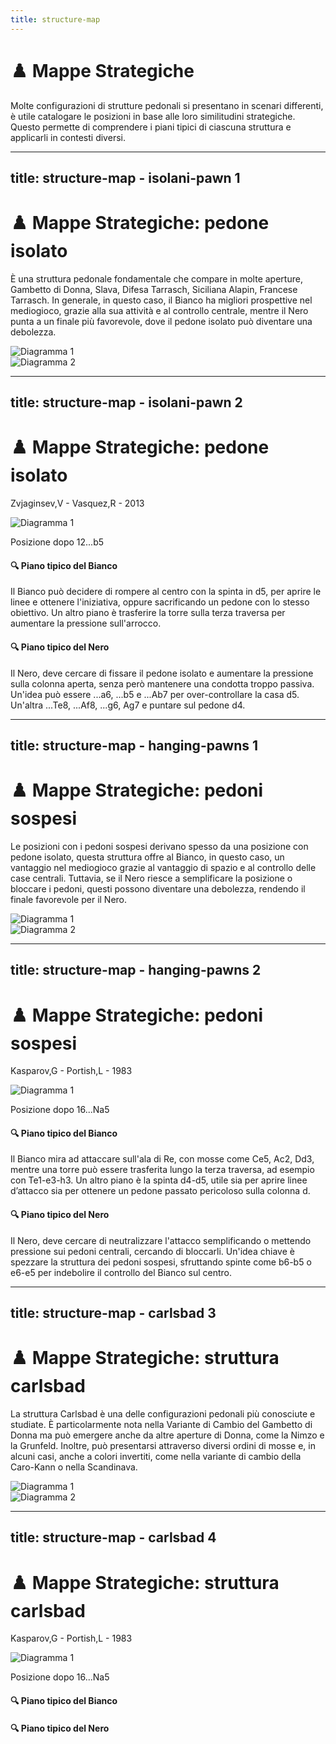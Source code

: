 ```yaml
---
title: structure-map
---
```


# ♟️ Mappe Strategiche

<div class="mt-6 text-left">
  <p class="text-base text-gray-500 leading-relaxed">
    Molte configurazioni di strutture pedonali si presentano in scenari differenti, è utile catalogare le posizioni in base alle loro similitudini strategiche. Questo permette di comprendere i piani tipici di ciascuna struttura e applicarli in contesti diversi.
  </p>
</div>

<PieChart />

<Footer />

<script setup>
  import PieChart from '../components/Chart.vue';
</script>

---
title: structure-map - isolani-pawn 1
---

# ♟️ Mappe Strategiche: pedone isolato

<div class="mt-6 text-left">
  <p class="text-base text-gray-500 leading-relaxed">
    È una struttura pedonale fondamentale che compare in molte aperture, Gambetto di Donna, Slava, Difesa Tarrasch, Siciliana Alapin, Francese Tarrasch. In generale, in questo caso, il Bianco ha migliori prospettive nel mediogioco, grazie alla sua attività e al controllo centrale, mentre il Nero punta a un finale più favorevole, dove il pedone isolato può diventare una debolezza.
  </p>
</div>
<div class="grid grid-cols-2 gap-4 items-center mt-4">
  <div class="flex flex-col items-center">
    <div class="relative flex flex-col items-center">
      <img src="../images/isolani-pawn.jpg" alt="Diagramma 1" class="w-64 h-64 object-cover rounded-lg shadow-md border-2 border-gray-300" />
    </div>
  </div>

  <div class="flex flex-col items-center">    
    <div class="relative flex flex-col items-center">
      <img src="../images/isolani-pawn-2.jpg" alt="Diagramma 2" class="w-64 h-64 object-cover rounded-lg shadow-md border-2 border-gray-300" />
    </div>
  </div>
</div>

<Footer />

---
title: structure-map - isolani-pawn 2
---

# ♟️ Mappe Strategiche: pedone isolato

<div class="grid grid-cols-2 gap-4 items-center mt-4">
  <div class="flex flex-col items-center">
    <p class="text-sm font-semibold text-gray-500">Zvjaginsev,V - Vasquez,R - 2013</p>
    <div class="relative flex flex-col items-center">
      <img src="../images/zvjaginsev-vasquez-2013.jpg" alt="Diagramma 1" class="w-64 h-64 object-cover rounded-lg shadow-md border-2 border-gray-300" />
      <p class="mt-2 text-xs">Posizione dopo 12...b5</p>
    </div>
  </div>

  <div class="text-left">
    <h4 class="text-xl font-semibold text-gray-800 dark:text-white">🔍 Piano tipico del Bianco</h4>
    <p class="mt-2 text-sm text-gray-600 dark:text-gray-400">
      Il Bianco può decidere di rompere al centro con la spinta in d5, per aprire le linee e ottenere l'iniziativa, oppure sacrificando un pedone con lo stesso obiettivo. Un altro piano è trasferire la torre sulla terza traversa per aumentare la pressione sull'arrocco.
    </p>
    <h4 class="text-xl font-semibold text-gray-800 dark:text-white mt-4">🔍 Piano tipico del Nero</h4>
    <p class="mt-2 text-sm text-gray-600 dark:text-gray-400">
      Il Nero, deve cercare di fissare il pedone isolato e aumentare la pressione sulla colonna aperta, senza però mantenere una condotta troppo passiva. Un'idea può essere ...a6, ...b5 e ...Ab7 per over-controllare la casa d5. Un'altra ...Te8, ...Af8, ...g6, Ag7 e puntare sul pedone d4.
    </p>
  </div>
</div>

<Footer />

---
title: structure-map - hanging-pawns 1
---

# ♟️ Mappe Strategiche: pedoni sospesi

<div class="mt-6 text-left">
  <p class="text-base text-gray-500 leading-relaxed">
    Le posizioni con i pedoni sospesi derivano spesso da una posizione con pedone isolato, questa struttura offre al Bianco, in questo caso, un vantaggio nel mediogioco grazie al vantaggio di spazio e al controllo delle case centrali. Tuttavia, se il Nero riesce a semplificare la posizione o bloccare i pedoni, questi possono diventare una debolezza, rendendo il finale favorevole per il Nero.
  </p>
</div>
<div class="grid grid-cols-2 gap-4 items-center mt-4">
  <div class="flex flex-col items-center">
    <div class="relative flex flex-col items-center">
      <img src="../images/hanging-pawns.jpg" alt="Diagramma 1" class="w-64 h-64 object-cover rounded-lg shadow-md border-2 border-gray-300" />
    </div>
  </div>

  <div class="flex flex-col items-center">    
    <div class="relative flex flex-col items-center">
      <img src="../images/hanging-pawns-2.jpg" alt="Diagramma 2" class="w-64 h-64 object-cover rounded-lg shadow-md border-2 border-gray-300" />
    </div>
  </div>
</div>

<Footer />

---
title: structure-map - hanging-pawns 2
---

# ♟️ Mappe Strategiche: pedoni sospesi

<div class="grid grid-cols-2 gap-4 items-center mt-4">
  <div class="flex flex-col items-center">
    <p class="text-sm font-semibold text-gray-500">Kasparov,G - Portish,L - 1983</p>
    <div class="relative flex flex-col items-center">
      <img src="../images/kasparov-portish-1983.jpg" alt="Diagramma 1" class="w-64 h-64 object-cover rounded-lg shadow-md border-2 border-gray-300" />
      <p class="mt-2 text-xs">Posizione dopo 16...Na5</p>
    </div>
  </div>

  <div class="text-left">
    <h4 class="text-xl font-semibold text-gray-800 dark:text-white">🔍 Piano tipico del Bianco</h4>
    <p class="mt-2 text-sm text-gray-600 dark:text-gray-400">
      Il Bianco mira ad attaccare sull'ala di Re, con mosse come Ce5, Ac2, Dd3, mentre una torre può essere trasferita lungo la terza traversa, ad esempio con Te1-e3-h3. Un altro piano è la spinta d4-d5, utile sia per aprire linee d’attacco sia per ottenere un pedone passato pericoloso sulla colonna d.
    </p>
    <h4 class="text-xl font-semibold text-gray-800 dark:text-white mt-4">🔍 Piano tipico del Nero</h4>
    <p class="mt-2 text-sm text-gray-600 dark:text-gray-400">
      Il Nero, deve cercare di neutralizzare l'attacco semplificando o mettendo pressione sui pedoni centrali, cercando di bloccarli. Un'idea chiave è spezzare la struttura dei pedoni sospesi, sfruttando spinte come b6-b5 o e6-e5 per indebolire il controllo del Bianco sul centro.
    </p>
  </div>
</div>

<Footer />

---
title: structure-map - carlsbad 3
---

# ♟️ Mappe Strategiche: struttura carlsbad

<div class="mt-6 text-left">
  <p class="text-base text-gray-500 leading-relaxed">
    La struttura Carlsbad è una delle configurazioni pedonali più conosciute e studiate. È particolarmente nota nella Variante di Cambio del Gambetto di Donna ma può emergere anche da altre aperture di Donna, come la Nimzo e la Grunfeld. Inoltre, può presentarsi attraverso diversi ordini di mosse e, in alcuni casi, anche a colori invertiti, come nella variante di cambio della Caro-Kann o nella Scandinava.
  </p>
</div>
<div class="grid grid-cols-2 gap-4 items-center mt-4">
  <div class="flex flex-col items-center">
    <div class="relative flex flex-col items-center">
      <img src="../images/carlsbad.jpg" alt="Diagramma 1" class="w-64 h-64 object-cover rounded-lg shadow-md border-2 border-gray-300" />
    </div>
  </div>

  <div class="flex flex-col items-center">    
    <div class="relative flex flex-col items-center">
      <img src="../images/carlsbad-2.jpg" alt="Diagramma 2" class="w-64 h-64 object-cover rounded-lg shadow-md border-2 border-gray-300" />
    </div>
  </div>
</div>

<Footer />

---
title: structure-map - carlsbad 4
---

# ♟️ Mappe Strategiche: struttura carlsbad

<div class="grid grid-cols-2 gap-4 items-center mt-4">
  <div class="flex flex-col items-center">
    <p class="text-sm font-semibold text-gray-500">Kasparov,G - Portish,L - 1983</p>
    <div class="relative flex flex-col items-center">
      <img src="../images/kasparov-portish-1983.jpg" alt="Diagramma 1" class="w-64 h-64 object-cover rounded-lg shadow-md border-2 border-gray-300" />
      <p class="mt-2 text-xs">Posizione dopo 16...Na5</p>
    </div>
  </div>

  <div class="text-left">
    <h4 class="text-xl font-semibold text-gray-800 dark:text-white">🔍 Piano tipico del Bianco</h4>
    <p class="mt-2 text-sm text-gray-600 dark:text-gray-400">
    </p>
    <h4 class="text-xl font-semibold text-gray-800 dark:text-white mt-4">🔍 Piano tipico del Nero</h4>
    <p class="mt-2 text-sm text-gray-600 dark:text-gray-400">
    </p>
  </div>
</div>

<Footer />
